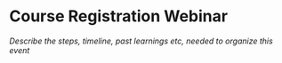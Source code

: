 # Course Registration Webinar

*Describe the steps, timeline, past learnings etc, needed to organize this event*